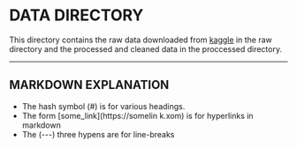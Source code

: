 # DATA DIRECTORY

This directory contains the raw data downloaded from [kaggle](https://www.kaggle.com/gpreda/reddit-wallstreetsbets-posts) in the raw directory and the processed and cleaned data in the proccessed directory.

---
## MARKDOWN EXPLANATION

- The hash symbol (#) is for various headings.
- The form [some_link](https://somelin k.xom) is for hyperlinks in markdown
- The (---) three hypens are for line-breaks